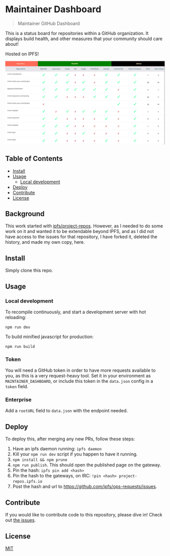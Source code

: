 # Maintainer Dashboard

> Maintainer GitHub Dashboard

This is a status board for repositories within a GitHub organization.
It displays build health, and other measures that your community should care about!

Hosted on IPFS!

![Screenshot](screenshot.png)

## Table of Contents

- [Install](#install)
- [Usage](#usage)
  - [Local development](#local-development)
- [Deploy](#deploy)
- [Contribute](#contribute)
- [License](#license)


## Background

This work started with [ipfs/project-repos](https://github.com/ipfs/project-repos). However, as I needed to do some work on it and wanted it to be extendable beyond IPFS, and as I did not have access to the issues for that repository, I have forked it, deleted the history, and made my own copy, here.

## Install

Simply clone this repo.

## Usage

### Local development

To recompile continuously, and start a development server with hot reloading:

    npm run dev

To build minified javascript for production:

    npm run build

### Token

You will need a GitHub token in order to have more requests available to you, as this is a very request-heavy tool. Set it in your environment as `MAINTAINER_DASHBOARD`, or include this token in the `data.json` config in a `token` field.

### Enterprise

Add a `rootURL` field to `data.json` with the endpoint needed.

## Deploy

To deploy this, after merging any new PRs, follow these steps:

1. Have an ipfs daemon running: `ipfs daemon`
2. Kill your `npm run dev` script if you happen to have it running.
3. `npm install && npm prune`
4. `npm run publish`. This should open the published page on the gateway.
5. Pin the hash: `ipfs pin add <hash>`
6. Pin the hash to the gateways, on IRC: `!pin <hash> project-repos.ipfs.io`
7. Post the hash and url to https://github.com/ipfs/ops-requests/issues.

## Contribute

If you would like to contribute code to this repository, please dive in! Check out [the issues](//github.com/mntnr/dashboard/issues).

## License

[MIT](LICENSE)
